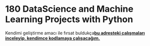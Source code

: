 
<H1> 180 DataScience and Machine Learning Projects with Python</H1>

<P>
Kendimi geliştirme amacı ile fırsat buldukça<b><a href="https://medium.com/coders-camp/180-data-science-and-machine-learning-projects-with-python-6191bc7b9db9">bu adresteki çalışmaları inceleyip, kendimce kodlamaya çalışacağım.</a></b>
</P>